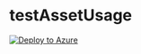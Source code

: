 # testAssetUsage
[![Deploy to Azure](https://aka.ms/deploytoazurebutton)](https%3A%2F%2Fraw.githubusercontent.com%2Fvanaldi%2FtestAssetUsage%2Fmain%2FsqlDB_deployment.json)
